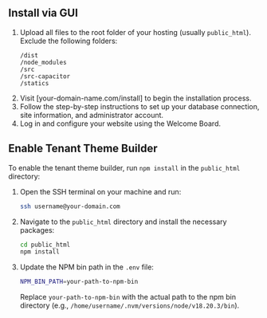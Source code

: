 ## Install via GUI

1. Upload all files to the root folder of your hosting (usually `public_html`). Exclude the following folders:
    ```
    /dist
    /node_modules
    /src
    /src-capacitor
    /statics
    ```
2. Visit [your-domain-name.com/install] to begin the installation process.
3. Follow the step-by-step instructions to set up your database connection, site information, and administrator account.
4. Log in and configure your website using the Welcome Board.

## Enable Tenant Theme Builder

To enable the tenant theme builder, run `npm install` in the `public_html` directory:

1. Open the SSH terminal on your machine and run:

    ```bash
    ssh username@your-domain.com
    ```

2. Navigate to the `public_html` directory and install the necessary packages:

    ```bash
    cd public_html
    npm install
    ```

3. Update the NPM bin path in the `.env` file:

    ```bash
    NPM_BIN_PATH=your-path-to-npm-bin 
    ```

    Replace `your-path-to-npm-bin` with the actual path to the npm bin directory (e.g., `/home/username/.nvm/versions/node/v18.20.3/bin`).
